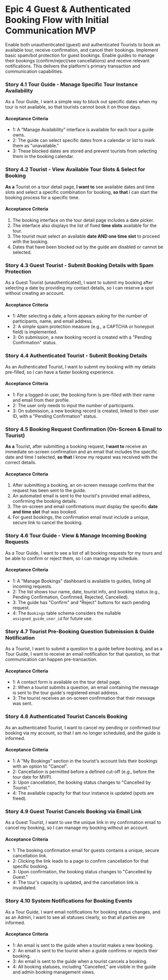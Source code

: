 # Epic 4 Guest & Authenticated Booking Flow with Initial Communication MVP

Enable both unauthenticated (guest) and authenticated Tourists to book an available tour, receive confirmation, and cancel their bookings. Implement basic spam/bot protection for guest bookings. Enable guides to manage their bookings (confirm/reject/see cancellations) and receive relevant notifications. This delivers the platform's primary transaction and communication capabilities.

### Story 4.1 Tour Guide - Manage Specific Tour Instance Availability

As a Tour Guide, I want a simple way to block out specific dates when my tour is not available, so that tourists cannot book it on those days.

#### Acceptance Criteria

* 1: A "Manage Availability" interface is available for each tour a guide owns.
* 2: The guide can select specific dates from a calendar or list to mark them as "unavailable."
* 3: These blocked dates are stored and prevent tourists from selecting them in the booking calendar.

### Story 4.2 Tourist - View Available Tour Slots & Select for Booking

**As a** Tourist on a tour detail page, **I want to** see available dates and time slots and select a specific combination for booking, **so that** I can start the booking process for a specific time.

#### Acceptance Criteria
1.  The booking interface on the tour detail page includes a date picker.
2.  The interface also displays the list of fixed **time slots** available for the tour.
3.  The tourist must select an available **date AND one time slot** to proceed with the booking.
4.  Dates that have been blocked out by the guide are disabled or cannot be selected.

### Story 4.3 Guest Tourist - Submit Booking Details with Spam Protection

As a Guest Tourist (unauthenticated), I want to submit my booking after selecting a date by providing my contact details, so I can reserve a spot without creating an account.

#### Acceptance Criteria

* 1: After selecting a date, a form appears asking for the number of participants, name, and email address.
* 2: A simple spam protection measure (e.g., a CAPTCHA or honeypot field) is implemented.
* 3: On submission, a new booking record is created with a "Pending Confirmation" status.

### Story 4.4 Authenticated Tourist - Submit Booking Details

As an Authenticated Tourist, I want to submit my booking with my details pre-filled, so I can have a faster booking experience.

#### Acceptance Criteria

* 1: For a logged-in user, the booking form is pre-filled with their name and email from their profile.
* 2: The user only needs to input the number of participants.
* 3: On submission, a new booking record is created, linked to their user ID, with a "Pending Confirmation" status.

### Story 4.5 Booking Request Confirmation (On-Screen & Email to Tourist)

**As a** Tourist, after submitting a booking request, **I want to** receive an immediate on-screen confirmation and an email that includes the specific date and time I selected, **so that** I know my request was received with the correct details.

#### Acceptance Criteria
1.  After submitting a booking, an on-screen message confirms that the request has been sent to the guide.
2.  An automated email is sent to the tourist's provided email address, confirming the booking details.
3.  The on-screen and email confirmations must display the specific **date and time slot** that was booked.
4.  For guest bookings, the confirmation email must include a unique, secure link to cancel the booking.

### Story 4.6 Tour Guide - View & Manage Incoming Booking Requests

As a Tour Guide, I want to see a list of all booking requests for my tours and be able to confirm or reject them, so I can manage my schedule.

#### Acceptance Criteria

* 1: A "Manage Bookings" dashboard is available to guides, listing all incoming requests.
* 2: The list shows tour name, date, tourist info, and booking status (e.g., Pending Confirmation, Confirmed, Rejected, Cancelled).
* 3: The guide has "Confirm" and "Reject" buttons for each pending request.
* 4: The `Bookings` table schema considers the nullable `assigned_guide_user_id` for future use.

### Story 4.7 Tourist Pre-Booking Question Submission & Guide Notification

As a Tourist, I want to submit a question to a guide before booking, and as a Tour Guide, I want to receive an email notification for that question, so that communication can happen pre-transaction.

#### Acceptance Criteria

* 1: A contact form is available on the tour detail page.
* 2: When a tourist submits a question, an email containing the message is sent to the tour guide's registered email address.
* 3: The tourist receives an on-screen confirmation that their message was sent.

### Story 4.8 Authenticated Tourist Cancels Booking

As an authenticated Tourist, I want to cancel my pending or confirmed tour booking via my account, so that I am no longer scheduled, and the guide is informed.

#### Acceptance Criteria

* 1: A "My Bookings" section in the tourist's account lists their bookings with an option to "Cancel".
* 2: Cancellation is permitted before a defined cut-off (e.g., before the tour date for MVP).
* 3: Upon cancellation, the booking status changes to "Cancelled by Tourist."
* 4: The available capacity for that tour instance is updated (spots are freed).

### Story 4.9 Guest Tourist Cancels Booking via Email Link

As a Guest Tourist, I want to use the unique link in my confirmation email to cancel my booking, so I can manage my booking without an account.

#### Acceptance Criteria

* 1: The booking confirmation email for guests contains a unique, secure cancellation link.
* 2: Clicking the link leads to a page to confirm cancellation for that specific booking.
* 3: Upon confirmation, the booking status changes to "Cancelled by Guest."
* 4: The tour's capacity is updated, and the cancellation link is invalidated.

### Story 4.10 System Notifications for Booking Events

As a Tour Guide, I want email notifications for booking status changes, and as an Admin, I want to see all statuses clearly, so that all parties are informed.

#### Acceptance Criteria

* 1: An email is sent to the guide when a tourist makes a new booking.
* 2: An email is sent to the tourist when a guide confirms or rejects their booking.
* 3: An email is sent to the guide when a tourist cancels a booking.
* 4: All booking statuses, including "Cancelled," are visible in the guide and admin booking management views. 